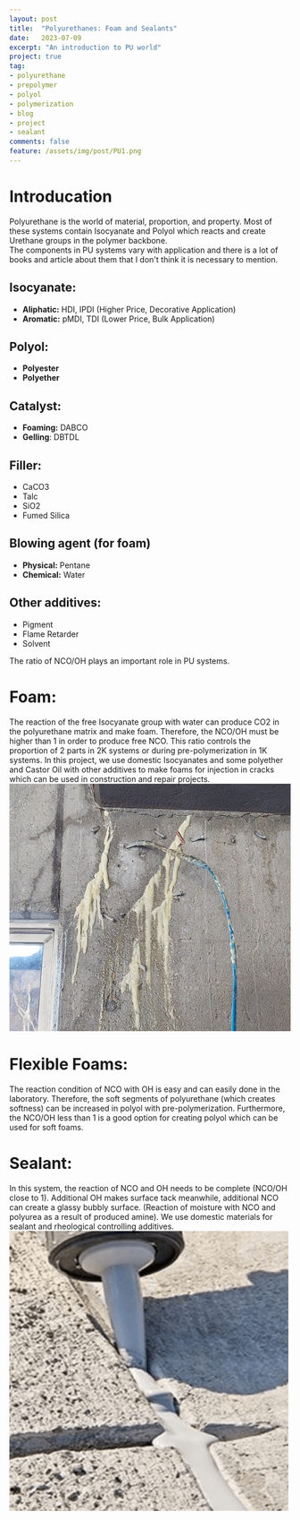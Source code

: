 ```yaml
---
layout: post
title:  "Polyurethanes: Foam and Sealants"
date:   2023-07-09
excerpt: "An introduction to PU world"
project: true
tag:
- polyurethane 
- prepolymer
- polyol
- polymerization
- blog
- project
- sealant
comments: false
feature: /assets/img/post/PU1.png
---
```


# Introducation
Polyurethane is the world of material, proportion, and property. Most of these systems contain Isocyanate and Polyol which reacts and create Urethane groups in the polymer backbone.<br>
The components in PU systems vary with application and there is a lot of books and article about them that I don't think it is necessary to mention.
## Isocyanate:
* <b>Aliphatic:</b> HDI, IPDI (Higher Price, Decorative Application)
* <b>Aromatic:</b> pMDI, TDI (Lower Price, Bulk Application)

## Polyol:
* <b>Polyester</b>
* <b>Polyether</b>

## Catalyst:
* <b>Foaming:</b> DABCO
* <b>Gelling</b>: DBTDL

## Filler:
* CaCO3
* Talc
* SiO2
* Fumed Silica

## Blowing agent (for foam)
* <b>Physical:</b> Pentane
* <b>Chemical:</b> Water

## Other additives:
* Pigment
* Flame Retarder
* Solvent

The ratio of NCO/OH plays an important role in PU systems.

# Foam:
The reaction of the free Isocyanate group with water can produce CO2 in the polyurethane matrix and make foam. Therefore, the NCO/OH must be higher than 1 in order to produce free NCO. This ratio controls the proportion of 2 parts in 2K systems or during pre-polymerization in 1K systems. In this project, we use domestic Isocyanates and some polyether and Castor Oil with other additives to make foams for injection in cracks which can be used in construction and repair projects.
<centre><img src="/assets/img/post/PU2.jpg"></centre>

# Flexible Foams:
The reaction condition of NCO with OH is easy and can easily done in the laboratory. Therefore, the soft segments of polyurethane (which creates softness) can be increased in polyol with pre-polymerization. Furthermore, the NCO/OH less than 1 is a good option for creating polyol which can be used for soft foams.

# Sealant:
In this system, the reaction of NCO and OH needs to be complete (NCO/OH close to 1). Additional OH makes surface tack meanwhile, additional NCO can create a glassy bubbly surface. (Reaction of moisture with NCO and polyurea as a result of produced amine). We use domestic materials for sealant and rheological controlling additives.
<centre><img src="/assets/img/post/PU3.png"></centre>

